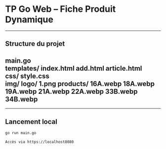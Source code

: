 # TP Go Web – Fiche Produit Dynamique
---

##  Structure du projet
main.go             
templates/ 
    index.html 
    add.html
    article.html    
css/ 
    style.css    
img/
    logo/
        1.png
products/
    16A.webp
    18A.webp
    19A.webp
    21A.webp
    22A.webp
    33B.webp 
    34B.webp 
---


---

## Lancement local

```bash
go run main.go

Accès via https://localhost8080
